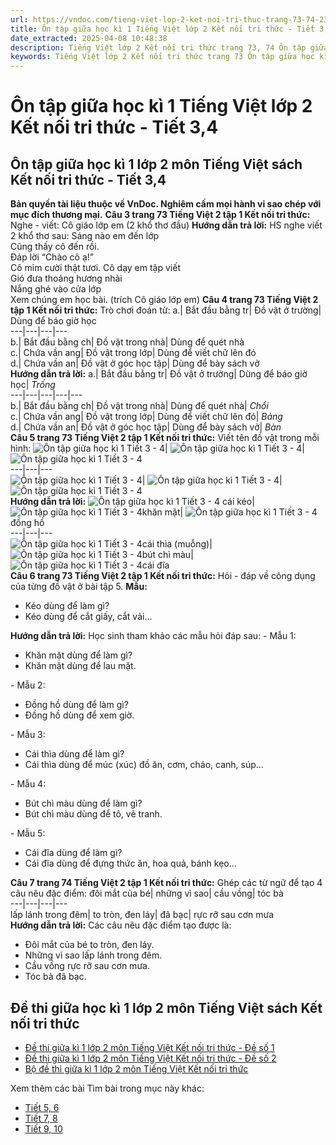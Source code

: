 ```yaml
---
url: https://vndoc.com/tieng-viet-lop-2-ket-noi-tri-thuc-trang-73-74-236921
title: Ôn tập giữa học kì 1 Tiếng Việt lớp 2 Kết nối tri thức - Tiết 3,4 - VnDoc.com
date_extracted: 2025-04-08 10:48:38
description: Tiếng Việt lớp 2 Kết nối tri thức trang 73, 74 Ôn tập giữa học kì 1 Tiết 3 - 4 được biên soạn nhằm giúp các em HS đạt kết quả tốt trong quá trình làm bài tập và học tập môn Tiếng Việt lớp 2.
keywords: Tiếng Việt lớp 2 Kết nối tri thức trang 73 Ôn tập giữa học kì 1,Ôn tập giữa học kì 1,tuần 9 Ôn tập giữa học kì 1,Ôn tập giữa học kì 1 tiết 3-4,tiếng việt lớp 2,sách tiếng việt 2,sách tiếng việt lớp 2,bài tập tiếng việt lớp 2,tiếng việt lớp 2 tập 1,học tiếng việt lớp 2,luyện tập tiếng việt lớp 2,tiếng việt lớp 2 kết nối tri thức,tiếng việt 2 kết nối tri thức,tiếng việt lớp 2 kết nối,kết nối tri thức,kết nối tri thức với cuộc sống,tiếng việt kết nối tri thức
---
```


# Ôn tập giữa học kì 1 Tiếng Việt lớp 2 Kết nối tri thức - Tiết 3,4
## **Ôn tập giữa học kì 1 lớp 2 môn Tiếng Việt sách Kết nối tri thức - Tiết 3,4**
**Bản quyền tài liệu thuộc về VnDoc. Nghiêm cấm mọi hành vi sao chép với mục đích thương mại.**
**Câu 3 trang 73 Tiếng Việt 2 tập 1 Kết nối tri thức:** Nghe - viết: Cô giáo lớp em \(2 khổ thơ đầu\)
**Hướng dẫn trả lời:**
HS nghe viết 2 khổ thơ sau:
Sáng nào em đến lớp  
Cũng thấy cô đến rồi.  
Đáp lời “Chào cô ạ\!”  
Cô mỉm cười thật tươi.
Cô dạy em tập viết  
Gió đưa thoảng hương nhài  
Nắng ghé vào cửa lớp  
Xem chúng em học bài.
\(trích Cô giáo lớp em\)
**Câu 4 trang 73 Tiếng Việt 2 tập 1 Kết nối tri thức:** Trò chơi đoán từ:
a.| Bắt đầu bằng tr| Đồ vật ở trường| Dùng để báo giờ học  
---|---|---|---  
b.| Bắt đầu bằng ch| Đồ vật trong nhà| Dùng để quét nhà  
c.| Chứa vần ang| Đồ vật trong lớp| Dùng để viết chữ lên đó  
d.| Chứa vần an| Đồ vật ở góc học tập| Dùng để bày  sách vở  
**Hướng dẫn trả lời:**
a.| Bắt đầu bằng tr| Đồ vật ở trường| Dùng để báo giờ học|  _Trống_  
---|---|---|---|---  
b.| Bắt đầu bằng ch| Đồ vật trong nhà| Dùng để quét nhà|  _Chổi_  
c.| Chứa vần ang| Đồ vật trong lớp| Dùng để viết chữ lên đó|  _Bảng_  
d.| Chứa vần an| Đồ vật ở góc học tập| Dùng để bày sách vở|  _Bàn_  
**Câu 5 trang 73 Tiếng Việt 2 tập 1 Kết nối tri thức:** Viết tên đồ vật trong mỗi hình:
![Ôn tập giữa học kì 1 Tiết 3 - 4](https://i.vdoc.vn/data/image/2021/06/30/tieng-viet-lop-2-ket-noi-tri-thuc-trang-73-74-10.jpg)| ![Ôn tập giữa học kì 1 Tiết 3 - 4](https://i.vdoc.vn/data/image/2021/06/30/tieng-viet-lop-2-ket-noi-tri-thuc-trang-73-74-5.jpg)| ![Ôn tập giữa học kì 1 Tiết 3 - 4](https://i.vdoc.vn/data/image/2021/06/30/tieng-viet-lop-2-ket-noi-tri-thuc-trang-73-74-6.jpg)  
---|---|---  
![Ôn tập giữa học kì 1 Tiết 3 - 4](https://i.vdoc.vn/data/image/2021/06/30/tieng-viet-lop-2-ket-noi-tri-thuc-trang-73-74-7.jpg)| ![Ôn tập giữa học kì 1 Tiết 3 - 4](https://i.vdoc.vn/data/image/2021/06/30/tieng-viet-lop-2-ket-noi-tri-thuc-trang-73-74-8.jpg)| ![Ôn tập giữa học kì 1 Tiết 3 - 4](https://i.vdoc.vn/data/image/2021/06/30/tieng-viet-lop-2-ket-noi-tri-thuc-trang-73-74-9.jpg)  
**Hướng dẫn trả lời:**
![Ôn tập giữa học kì 1 Tiết 3 - 4](https://i.vdoc.vn/data/image/2021/06/30/tieng-viet-lop-2-ket-noi-tri-thuc-trang-73-74-10.jpg) cái kéo| ![Ôn tập giữa học kì 1 Tiết 3 - 4](https://i.vdoc.vn/data/image/2021/06/30/tieng-viet-lop-2-ket-noi-tri-thuc-trang-73-74-5.jpg)khăn mặt| ![Ôn tập giữa học kì 1 Tiết 3 - 4](https://i.vdoc.vn/data/image/2021/06/30/tieng-viet-lop-2-ket-noi-tri-thuc-trang-73-74-6.jpg)đồng hồ  
---|---|---  
![Ôn tập giữa học kì 1 Tiết 3 - 4](https://i.vdoc.vn/data/image/2021/06/30/tieng-viet-lop-2-ket-noi-tri-thuc-trang-73-74-7.jpg)cái thìa \(muỗng\)| ![Ôn tập giữa học kì 1 Tiết 3 - 4](https://i.vdoc.vn/data/image/2021/06/30/tieng-viet-lop-2-ket-noi-tri-thuc-trang-73-74-8.jpg)bút chì màu| ![Ôn tập giữa học kì 1 Tiết 3 - 4](https://i.vdoc.vn/data/image/2021/06/30/tieng-viet-lop-2-ket-noi-tri-thuc-trang-73-74-9.jpg)cái đĩa  
**Câu 6 trang 73 Tiếng Việt 2 tập 1 Kết nối tri thức:** Hỏi - đáp về công dụng của từng đồ vật ở bài tập 5.
**Mẫu:**
  * Kéo dùng để làm gì?
  * Kéo dùng để cắt giấy, cắt vải…

**Hướng dẫn trả lời:**
Học sinh tham khảo các mẫu hỏi đáp sau:
\- Mẫu 1:
  * Khăn mặt dùng để làm gì?
  * Khăn mặt dùng để lau mặt.

\- Mẫu 2:
  * Đồng hồ dùng để làm gì?
  * Đồng hồ dùng để xem giờ.

\- Mẫu 3:
  * Cái thìa dùng để làm gì?
  * Cái thìa dùng để múc \(xúc\) đồ ăn, cơm, cháo, canh, súp...

\- Mẫu 4:
  * Bút chì màu dùng để làm gì?
  * Bút chì màu dùng để tô, vẽ tranh.

\- Mẫu 5:
  * Cái đĩa dùng để làm gì?
  * Cái đĩa dùng để đựng thức ăn, hoa quả, bánh kẹo...

**Câu 7 trang 74 Tiếng Việt 2 tập 1 Kết nối tri thức:** Ghép các từ ngữ để tạo 4 câu nêu đặc điểm:
đôi mắt của bé| những vì sao| cầu vồng| tóc bà  
---|---|---|---  
lấp lánh trong đêm| to tròn, đen láy| đã bạc| rực rỡ sau cơn mưa  
**Hướng dẫn trả lời:**
Các câu nêu đặc điểm tạo được là:
  * Đôi mắt của bé to tròn, đen láy.
  * Những vì sao lấp lánh trong đêm.
  * Cầu vồng rực rỡ sau cơn mưa.
  * Tóc bà đã bạc.

## **Đề thi giữa học kì 1 lớp 2 môn Tiếng Việt sách Kết nối tri thức**
  * [Đề thi giữa kì 1 lớp 2 môn Tiếng Việt Kết nối tri thức - Đề số 1](<https://vndoc.com/de-thi-giua-ki-1-lop-2-mon-tieng-viet-ket-noi-tri-thuc-de-so-1-330421>)
  * [Đề thi giữa kì 1 lớp 2 môn Tiếng Việt Kết nối tri thức - Đề số 2](<https://vndoc.com/de-thi-giua-ki-1-lop-2-mon-tieng-viet-nam-2021-2022-245421>)
  * [Bộ đề thi giữa kì 1 lớp 2 môn Tiếng Việt Kết nối tri thức](<https://vndoc.com/bo-de-thi-giua-ki-1-lop-2-mon-tieng-viet-ket-noi-tri-thuc-330423>)

Xem thêm các bài Tìm bài trong mục này khác:
  * [Tiết 5, 6](</tieng-viet-lop-2-ket-noi-tri-thuc-trang-74-75-236925>)
  * [Tiết 7, 8](</tieng-viet-lop-2-ket-noi-tri-thuc-trang-75-236935>)
  * [Tiết 9, 10](</tieng-viet-lop-2-ket-noi-tri-thuc-trang-76-77-236952>)

